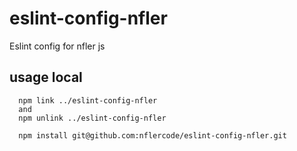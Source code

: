 # eslint-config-nfler
Eslint config for nfler js


## usage local
```
  npm link ../eslint-config-nfler
  and
  npm unlink ../eslint-config-nfler
```

```
  npm install git@github.com:nflercode/eslint-config-nfler.git  
```